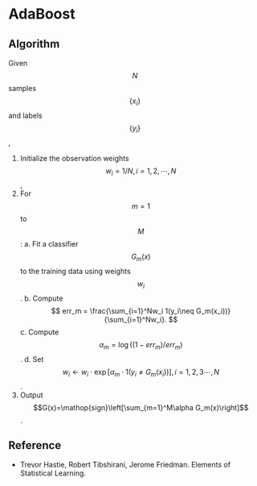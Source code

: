 
# AdaBoost

## Algorithm

Given $$N$$ samples $$\{x_i\}$$ and labels $$\{y_i\}$$, 

  1. Initialize the observation weights $$w_i = 1/N, i=1,2,\cdots,N$$,
  2. For $$m=1$$ to $$M$$:
    a. Fit a classifier $$G_m(x)$$ to the training data using weights $$w_i$$.
    b. Compute 
$$
	err_m = \frac{\sum_{i=1}^Nw_i 1(y_i\neq G_m(x_i))}{\sum_{i=1}^Nw_i}.
$$
    c. Compute $$\alpha_m = \log((1-err_m)/err_m)$$.
    d. Set $$w_i\gets w_i\cdot\exp[\alpha_m\cdot 1(y_i\neq G_m(x_i))],\,i=1,2,3\cdots,N$$.
  3. Output $$G(x)=\mathop{sign}\left[\sum_{m=1}^M\alpha G_m(x)\right]$$.

## Reference

  * Trevor Hastie, Robert Tibshirani, Jerome Friedman. Elements of Statistical Learning.

